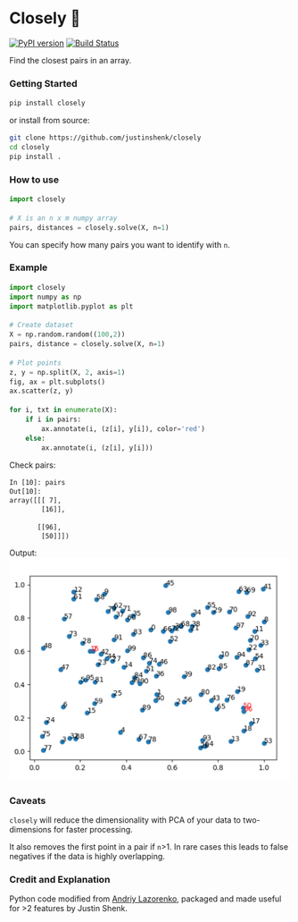 # Closely :triangular_ruler:
 [![PyPI version](https://badge.fury.io/py/closely.svg)](https://badge.fury.io/py/closely) [![Build Status](https://travis-ci.org/justinshenk/closely.svg?branch=master)](https://travis-ci.org/justinshenk/closely)


Find the closest pairs in an array.

### Getting Started

```bash
pip install closely
```

or install from source:
```bash
git clone https://github.com/justinshenk/closely
cd closely
pip install .
```

### How to use

```python
import closely

# X is an n x m numpy array
pairs, distances = closely.solve(X, n=1)

```

You can specify how many pairs you want to identify with `n`.
 

### Example
```python
import closely
import numpy as np
import matplotlib.pyplot as plt

# Create dataset
X = np.random.random((100,2))
pairs, distance = closely.solve(X, n=1)

# Plot points
z, y = np.split(X, 2, axis=1)
fig, ax = plt.subplots()
ax.scatter(z, y) 

for i, txt in enumerate(X): 
    if i in pairs: 
        ax.annotate(i, (z[i], y[i]), color='red') 
    else: 
        ax.annotate(i, (z[i], y[i])) 
```

Check pairs:
```ipython
In [10]: pairs                                                                                                                                
Out[10]: 
array([[[ 7],
        [16]],

       [[96],
        [50]]])

```

Output:
![example_plot](example_plot.png)


### Caveats
`closely` will reduce the dimensionality with PCA of your data to two-dimensions for faster processing.

It also removes the first point in a pair if `n`>1. In rare cases this leads to false negatives if the data is highly overlapping.


### Credit and Explanation

Python code modified from [Andriy Lazorenko](https://medium.com/@andriylazorenko/closest-pair-of-points-in-python-79e2409fc0b2), packaged and made useful for >2 features by Justin Shenk.
